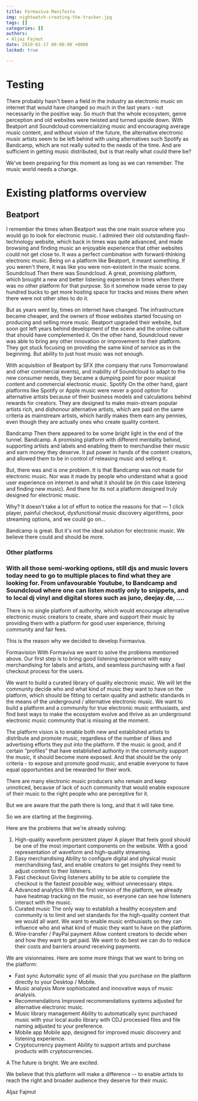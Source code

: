 ```yaml
---
title: Formaviva Manifesto
img: nightwatch-creating-the-tracker.jpg
tags: []
categories: []
authors:
- Aljaz Fajmut
date: 2019-01-17 00:00:00 +0000
locked: true

---
```


# Testing


There probably hasn't been a field in the industry as electronic music on internet that would have changed so much in the last years - not necessarily in the positive way. So much that the whole ecosystem, genre perception and old websites were twisted and turned upside down. With Beatport and Soundcloud commercializing music and encouraging average music content, and without vision of the future, the alternative electronic music artists seem to be left behind with using alternatives such Spotify as Bandcamp, which are not really suited to the needs of the time. And are sufficient in getting music distributed, but is that really what could there be?

We've been preparing for this moment as long as we can remember. The music world needs a change.

# Existing platforms overview

## Beatport

I remember the times when Beatport was the one main source where you would go to look for electronic music. I admired their old outstanding flash-technology website, which back in times was quite advanced, and made browsing and finding music an enjoyable experience that other websites could not get close to. It was a perfect combination with forward-thinking electronic music. Being on a platform like Beatport, it meant something. If you weren't there, it was like you were non-existent in the music scene.
Soundcloud
Then there was Soundcloud. A great, promising platform, which brought a new and better listening experience in times when there was no other platform for that purpose. So it somehow made sense to pay hundred bucks to get more hosting space for tracks and mixes there when there were not other sites to do it.

But as years went by, times on internet have changed. The infrastructure became cheaper, and the owners of those websites started focusing on producing and selling more music. Beatport upgraded their website, but soon got left years behind development of the scene and the online culture that should have complemented it. On the other hand, Soundcloud never was able to bring any other innovation or improvement to their platform. They got stuck focusing on providing the same kind of service as in the beginning. But ability to just host music was not enough.

With acquisition of Beatport by SFX (the company that runs Tomorrowland and other commercial events), and inability of Soundcloud to adapt to the new consumer needs, they became a dumping point for poor musical content and commercial electronic music.
Spotify
On the other hand, giant platforms like Spotify or Apple music were never a good option for alternative artists because of their business models and calculations behind rewards for creators. They are designed to make main-stream popular artists rich, and dishonour alternative artists, which are paid on the same criteria as mainstream artists, which hardly makes them earn any pennies, even though they are actually ones who create quality content.


Bandcamp
Then there appeared to be some bright light in the end of the tunnel. Bandcamp. A promising platform with different mentality behind, supporting artists and labels and enabling them to merchandise their music and earn money they deserve. It put power in hands of the content creators, and allowed them to be in control of releasing music and selling it.

But, there was and is one problem. It is that Bandcamp was not made for electronic music. Nor was it made by people who understand what a good user experience on internet is and what it should be (in this case listening and finding new music). And there for its not a platform designed truly designed for electronic music.

Why? It doesn't take a lot of effort to notice the reasons for that — 1 click player, painful checkout, dysfunctional music discovery algorithms, poor streaming options, and we could go on...

Bandcamp is great. But it's not the ideal solution for electronic music. We believe there could and should be more.

### Other platforms

### With all those semi-working options, still djs  and music lovers today need to go to multiple places to find what they are looking for. From unfavourable Youtube, to Bandcamp and Soundcloud where one can listen mostly only to snippets, and to local dj vinyl and digital stores such as juno, deejay.de, ….

There is no single platform of authority, which would encourage alternative electronic music creators to create, share and support their music by providing them with a platform for good user experience, thriving community and fair fees.

This is the reason why we decided to develop Formaviva.

Formavision
With Formaviva we want to solve the problems mentioned above. Our first step is to bring good listening experience with easy merchandising for labels and artists, and seamless purchasing with a fast checkout process for the users.

We want to build a curated library of quality electronic music. We will let the community decide who and what kind of music they want to have on the platform, which should be fitting to certain quality and asthetic standards in the means of the underground / alternative electronic music. We want to build a platform and a community for true electronic music enthusiasts, and find best ways to make the ecosystem evolve and thrive as an underground electronic music community that is missing at the moment.

The platform vision is to enable both new and established artists to distribute and promote music, regardless of the number of likes and advertising efforts they put into the platform. If the music is good, and if certain “profiles” that have established authority in the community support the music, it should become more exposed. And that should be the only criteria - to expose and promote good music, and enable everyone to have equal opportunities and be rewarded for their work.

There are many electronic music producers who remain and keep unnoticed, because of lack of such community that would enable exposure of their music to the right people who are perceptive for it.

But we are aware that the path there is long, and that it will take time.

So we are starting at the beginning.

Here are the problems that we're already solving:

1. High-quality waveform persistent player
   A player that feels good should be one of the most important components on the website. With a good representation of waveform and high-quality streaming.
2. Easy merchandising
   Ability to configure digital and physical music merchandising fast, and enable creators to get insights they need to adjust content to their listeners.
3. Fast checkout
   Giving listeners ability to be able to complete the checkout is the fastest possible way, without unnecessary steps.
4. Advanced analytics
   With the first version of the platform, we already have heatmap tracking on the music, so everyone can see how listeners interact with the music.
5. Curated music
   The only way to establish a healthy ecosystem and community is to limit and set standards for the high-quality content that we would all want. We want to enable music enthusiasts so they can influence who and what kind of music they want to have on the platform.
6. Wire-transfer / PayPal payment
   Allow content creators to decide when and how they want to get paid. We want to do best we can do to reduce their costs and barriers around receiving payments.

We are visionnaires. Here are some more things that we want to bring on the platform:

* Fast sync
  Automatic sync of all music that you purchase on the platform directly to your Desktop / Mobile.
* Music analysis
  More sophisticated and innovative ways of music analysis.
* Recommendations
  Improved recommendations systems adjusted for alternative electronic music.
* Music library management
  Ability to automatically sync purchased music with your local audio library with CDJ processed files and file naming adjusted to your preference.
* Mobile app
  Mobile app, designed for improved music discovery and listening experience.
* Cryptocurrency payment
  Ability to support artists and purchase products with cryptocurrencies.

A
The future is bright. We are excited.

We believe that this platform will make a difference -- to enable artists to reach the right and broader audience they deserve for their music.

Aljaz Fajmut